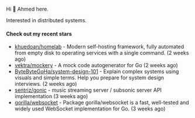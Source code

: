 Hi 👋 Ahmed here.

Interested in distributed systems.

#### Check out my recent stars

- [khuedoan/homelab](https://github.com/khuedoan/homelab) - Modern self-hosting framework, fully automated from empty disk to operating services with a single command. (2 weeks ago)
- [vektra/mockery](https://github.com/vektra/mockery) - A mock code autogenerator for Go (2 weeks ago)
- [ByteByteGoHq/system-design-101](https://github.com/ByteByteGoHq/system-design-101) - Explain complex systems using visuals and simple terms. Help you prepare for system design interviews. (2 weeks ago)
- [sentriz/gonic](https://github.com/sentriz/gonic) - music streaming server / subsonic server API implementation  (3 weeks ago)
- [gorilla/websocket](https://github.com/gorilla/websocket) - Package gorilla/websocket is a fast, well-tested and widely used WebSocket implementation for Go. (3 weeks ago)

